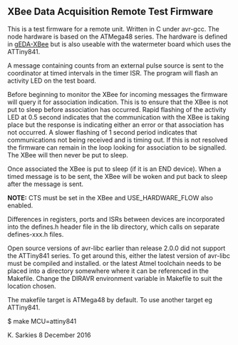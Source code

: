 XBee Data Acquisition Remote Test Firmware
------------------------------------------

This is a test firmware for a remote unit. Written in C under avr-gcc.
The node hardware is based on the ATMega48 series. The hardware is defined in
[gEDA-XBee](https://github.com/ksarkies/XBee-Acquisition/tree/master/Development/gEDA-XBee-Test) but is also useable with the watermeter board which uses the ATTiny841.

A message containing counts from an external pulse source is sent to the
coordinator at timed intervals in the timer ISR. The program will flash an
activity LED on the test board.

Before beginning to monitor the XBee for incoming messages the firmware will
query it for association indication. This is to ensure that the XBee is not put
to sleep before association has occurred. Rapid flashing of the activity LED at
0.5 second indicates that the communication with the XBee is taking place but
the response is indicating either an error or that association has not occurred.
A slower flashing of 1 second period indicates that communications not being
received and is timing out. If this is not resolved the firmware can remain in
the loop looking for association to be signalled. The XBee will then never be
put to sleep.

Once associated the XBee is put to sleep (if it is an END device). When a
timed message is to be sent, the XBee will be woken and put back to sleep after
the message is sent.

**NOTE:** CTS must be set in the XBee and USE_HARDWARE_FLOW also enabled.

Differences in registers, ports and ISRs between devices are incorporated into
the defines.h header file in the lib directory, which calls on separate
defines-xxx.h files.

Open source versions of avr-libc earlier than release 2.0.0 did not support the
ATTiny841 series. To get around this, either the latest version of avr-libc must
be compiled and installed. or the latest Atmel toolchain needs to be placed into
a directory somewhere where it can be referenced in the Makefile. Change the
DIRAVR environment variable in Makefile to suit the location chosen.

The makefile target is ATMega48 by default. To use another target eg ATTiny841.

$ make MCU=attiny841

K. Sarkies
8 December 2016


